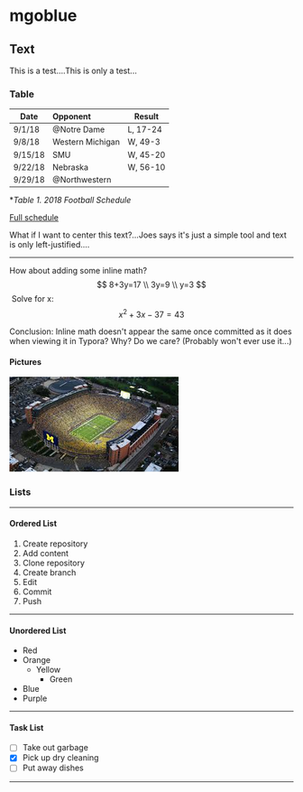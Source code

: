 

# mgoblue

## Text
This is a test....This is only a test...
### Table

| Date    | Opponent         | Result   |
| ------- | :--------------- | -------- |
| 9/1/18  | @Notre Dame      | L, 17-24 |
| 9/8/18  | Western Michigan | W, 49-3  |
| 9/15/18 | SMU              | W, 45-20 |
| 9/22/18 | Nebraska         | W, 56-10 |
| 9/29/18 | @Northwestern    |          |

**Table 1.  2018 Football Schedule*

[Full schedule](https://mgoblue.com/schedule.aspx?schedule=471)

What if I want to center this text?...Joes says it's just a simple tool and text is only left-justified....

------

How about adding some inline math?
$$
8+3y=17 \\
3y=9 \\
y=3
$$
​	Solve for x:
$$
x^2+3x-37=43
$$

Conclusion:  Inline math doesn't appear the same once committed as it does when viewing it in Typora?  Why?  Do we care?  (Probably won't ever use it...)

#### Pictures

![Big_House](Big_House.jpg)



### Lists

---

#### Ordered List

1. Create repository
2. Add content
3. Clone repository
4. Create branch
5. Edit
6. Commit
7. Push

------

#### Unordered List

- Red
- Orange
  - Yellow
    - Green
- Blue
- Purple

------

#### Task List

- [ ] Take out garbage
- [x] Pick up dry cleaning
- [ ] Put away dishes

------

